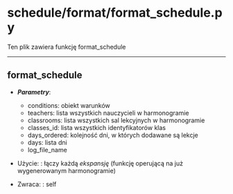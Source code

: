 # schedule/format/format_schedule.py

Ten plik zawiera funkcję format_schedule

---

## format_schedule
  * ***Parametry***:
      * conditions: obiekt warunków
      * teachers: lista wszystkich nauczycieli w harmonogramie
      * classrooms: lista wszystkich sal lekcyjnych w harmonogramie
      * classes_id: lista wszystkich identyfikatorów klas
      * days_ordered: kolejność dni, w których dodawane są lekcje
      * days: lista dni
      * log_file_name
    
  * Użycie:
  : łączy każdą *ekspansję* 
  (funkcję operującą na już wygenerowanym harmonogramie)
    
  * Zwraca:
  : self
